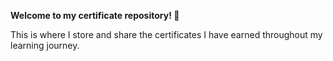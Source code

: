 **Welcome to my certificate repository! 📜**  

This is where I store and share the certificates I have earned throughout my learning journey.
